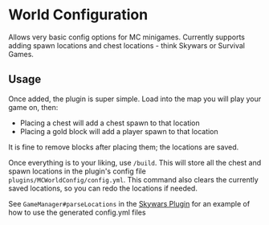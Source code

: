 # World Configuration
Allows very basic config options for MC minigames. Currently supports adding spawn locations and chest locations - think Skywars or Survival Games.

## Usage
Once added, the plugin is super simple. Load into the map you will play your game on, then:
- Placing a chest will add a chest spawn to that location
- Placing a gold block will add a player spawn to that location

It is fine to remove blocks after placing them; the locations are saved.

Once everything is to your liking, use `/build`. This will store all the chest and spawn locations in the plugin's config file `plugins/MCWorldConfig/config.yml`. This command also clears the currently saved locations, so you can redo the locations if needed.

See `GameManager#parseLocations` in the [Skywars Plugin](https://github.com/emdeann/paper-skywars) for an example of how to use the generated config.yml files
